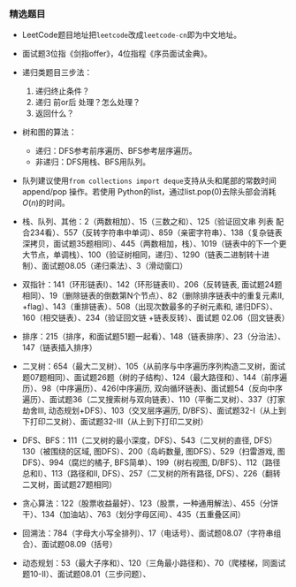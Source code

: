 ### 精选题目


- LeetCode题目地址把`leetcode`改成`leetcode-cn`即为中文地址。
- 面试题3位指《剑指offer》，4位指程《序员面试金典》。


- 递归类题目三步法：
    1. 递归终止条件？
    2. 递归 前or后 处理？怎么处理？
    3. 返回什么？


- 树和图的算法：
    - 递归：DFS参考前序遍历、BFS参考层序遍历。
    - 非递归：DFS用栈、BFS用队列。
- 队列建议使用`from collections import deque`支持从头和尾部的常数时间append/pop 操作。若使用 Python的list，通过list.pop(0)去除头部会消耗$O(n)$的时间。



- 栈、队列、其他：2（两数相加）、15（三数之和）、125（验证回文串 列表 配合234看）、557（反转字符串中单词）、859（亲密字符串）、138（复杂链表深拷贝，面试题35题相同）、445（两数相加，栈）、1019（链表中的下一个更大节点，单调栈）、100（验证树相同，递归）、1290（链表二进制转十进制）、面试题08.05（递归乘法）、3（滑动窗口）

- 双指针：141（环形链表I）、142（环形链表II）、206（反转链表, 面试题24题相同）、19（删除链表的倒数第N个节点）、82（删除排序链表中的重复元素II, +flag）、143（重排链表）、508（出现次数最多的子树元素和, 递归DFS）、160（相交链表）、234（验证回文链 +链表反转）、面试题 02.06（回文链表）

- 排序：215（排序，和面试题51题一起看）、148（链表排序）、23（分治法）、147（链表插入排序）

- 二叉树：654（最大二叉树）、105（从前序与中序遍历序列构造二叉树，面试题07题相同）、面试题26题（树的子结构）、124（最大路径和）、144（前序遍历）、98（中序遍历）、426(中序遍历, 双向循环链表)、面试题54（反向中序遍历）、面试题36（二叉搜索树与双向链表）、110（平衡二叉树）、337（打家劫舍III, 动态规划+DFS）、103（交叉层序遍历, D/BFS）、面试题32-I（从上到下打印二叉树）、面试题32-III（从上到下打印二叉树）

- DFS、BFS：111（二叉树的最小深度，DFS）、543（二叉树的直径, DFS）130（被围绕的区域, 图DFS）、200（岛屿数量, 图DFS）、529（扫雷游戏, 图DFS）、994（腐烂的橘子, BFS简单）、199（树右视图, D/BFS）、112（路径总和I）、113（路径和II, DFS）、257（二叉树的所有路径, DFS）、226（翻转二叉树，面试题27题相同）

- 贪心算法：122（股票收益最好）、123（股票，一种通用解法）、455（分饼干）、134（加油站）、763（划分字母区间）、435（五重叠区间）

- 回溯法：784（字母大小写全排列）、17（电话号）、面试题08.07（字符串组合）、面试题08.09（括号）

- 动态规划：53（最大子序和）、120（三角最小路径和）、70（爬楼梯，同面试题10-II）、面试题08.01（三步问题）、